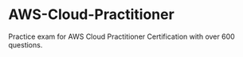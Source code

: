 # AWS-Cloud-Practitioner
Practice exam for AWS Cloud Practitioner Certification with over 600 questions.
